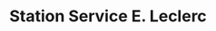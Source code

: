 ---
title: "Station Service E. Leclerc"
url: /soultz-sous-forets/station-service-e-leclerc/
shop: gaz
---